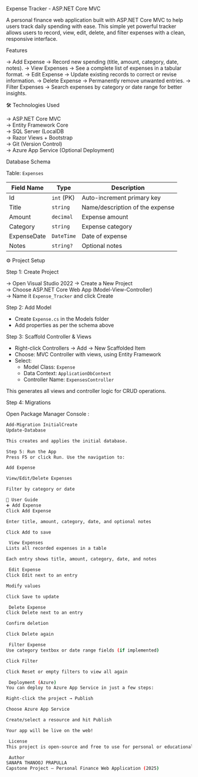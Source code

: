  Expense Tracker - ASP.NET Core MVC

A personal finance web application built with ASP.NET Core MVC to help users track daily spending with ease. This simple yet powerful tracker allows users to record, view, edit, delete, and filter expenses with a clean, responsive interface.

  Features

→ Add Expense → Record new spending (title, amount, category, date, notes).
→ View Expenses → See a complete list of expenses in a tabular format.
→ Edit Expense → Update existing records to correct or revise information.
→ Delete Expense → Permanently remove unwanted entries.
→ Filter Expenses → Search expenses by category or date range for better insights.

 🛠 Technologies Used

→ ASP.NET Core MVC  
→ Entity Framework Core  
→ SQL Server (LocalDB  
→ Razor Views + Bootstrap  
→ Git (Version Control)  
→ Azure App Service (Optional Deployment)

  Database Schema

Table: `Expenses`

| Field Name   | Type         | Description                    |
|--------------|--------------|--------------------------------|
| Id           | `int` (PK)   | Auto-increment primary key     |
| Title        | `string`     | Name/description of the expense|
| Amount       | `decimal`    | Expense amount                 |
| Category     | `string`     | Expense category               |
| ExpenseDate  | `DateTime`   | Date of expense                |
| Notes        | `string?`    | Optional notes                 |


 ⚙ Project Setup

 Step 1: Create Project

→ Open Visual Studio 2022 → Create a New Project  
→ Choose ASP.NET Core Web App (Model-View-Controller)  
→ Name it `Expense_Tracker` and click Create

 Step 2: Add Model

- Create `Expense.cs` in the Models folder  
- Add properties as per the schema above

 Step 3: Scaffold Controller & Views

- Right-click Controllers → Add → New Scaffolded Item  
- Choose: MVC Controller with views, using Entity Framework 
- Select:
  - Model Class: `Expense`
  - Data Context: `ApplicationDbContext`
  - Controller Name: `ExpensesController`

This generates all views and controller logic for CRUD operations.

 Step 4: Migrations

Open Package Manager Console :

```bash
Add-Migration InitialCreate
Update-Database

This creates and applies the initial database.

Step 5: Run the App
Press F5 or click Run. Use the navigation to:

Add Expense

View/Edit/Delete Expenses

Filter by category or date

📘 User Guide
➕ Add Expense
Click Add Expense

Enter title, amount, category, date, and optional notes

Click Add to save

 View Expenses
Lists all recorded expenses in a table

Each entry shows title, amount, category, date, and notes

 Edit Expense
Click Edit next to an entry

Modify values

Click Save to update

 Delete Expense
Click Delete next to an entry

Confirm deletion

Click Delete again

 Filter Expense
Use category textbox or date range fields (if implemented)

Click Filter

Click Reset or empty filters to view all again

 Deployment (Azure)
You can deploy to Azure App Service in just a few steps:

Right-click the project → Publish

Choose Azure App Service

Create/select a resource and hit Publish

Your app will be live on the web!

 License
This project is open-source and free to use for personal or educational purposes.

 Author
SANAPA THANOOJ PRAPULLA
Capstone Project – Personal Finance Web Application (2025)


